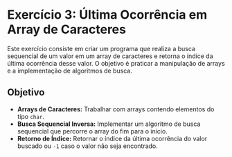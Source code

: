 # Exercício 3: Última Ocorrência em Array de Caracteres

Este exercício consiste em criar um programa que realiza a busca sequencial de um valor em um array de caracteres e retorna o índice da última ocorrência desse valor. O objetivo é praticar a manipulação de arrays e a implementação de algoritmos de busca.

## Objetivo

- **Arrays de Caracteres:** Trabalhar com arrays contendo elementos do tipo `char`.
- **Busca Sequencial Inversa:** Implementar um algoritmo de busca sequencial que percorre o array do fim para o início.
- **Retorno de Índice:** Retornar o índice da última ocorrência do valor buscado ou `-1` caso o valor não seja encontrado.
